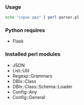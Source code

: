 ### Usage
```bash
echo "сорок два" | perl parser.pl
```

### Python requires
- Flask

### Installed perl modules
- JSON
- List::Util
- Regexp::Grammars
- DBIx::Class
- DBIx::Class::Schema::Loader
- Config::Any
- Config::General
